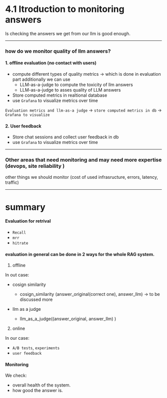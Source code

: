 # 4.1 Itroduction to monitoring answers

Is checking the answers we get from our llm is good enough.

---

### how do we monitor quality of llm answers?

#### 1. offline evaluation (no contact with users)
- compute different types of quality metrics -> which is done in evaluation part
    additionally we can use 
     - LLM-as-a-judge to compute the toxicity of llm answers
     - LLM-as-a-judge to asses quality of LLM answers
- Store computed metrics in realtional database
- use `Grafana` to visualize metrics over time 
 
 `Evaluation metrics and llm-as-a judge` -> `store computed metrics in db` -> `Grafana to visualize` 

#### 2. User feedback

- Store chat sessions and collect user feedback in db
- use `Grafana` to visualize metrics over time 

---

### Other areas that need monitoring and may need more expertise (devops, site reliability )

other things we should monitor (cost of used infrasructure, errors, latency, traffic)

---

# summary

#### Evaluation for retrival

- `Recall`
- `mrr`
- `hitrate`

#### evaluation in general can be done in 2 ways for the whole RAG system.

1. offline

In out case: 

- cosign similarity
    
    - cosign_similarity (answer_original(correct one), answer_llm) -> to be discussed more

- llm as a judge 
    
    - llm_as_a_judge((answer_original, answer_llm) )



2. online

In our case:

- `A/B tests`, `experiments`
- `user feedback`

    
#### Monitoring

We check:

- overall health of the system.
- how good the answer is.
